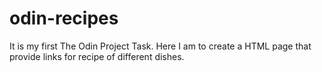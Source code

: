 # odin-recipes
It is my first The Odin Project Task. 
Here I am to create a HTML page that provide links for recipe of different dishes.